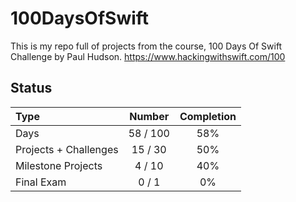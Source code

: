 # 100DaysOfSwift

This is my repo full of projects from the course, 100 Days Of Swift Challenge by Paul Hudson.
https://www.hackingwithswift.com/100

## Status

Type               | Number  | Completion
:---               |  :---:  |   :---:
Days           |  58 / 100 | 58%
Projects + Challenges |  15 / 30 | 50%
Milestone Projects |  4 / 10 | 40%
Final Exam         |  0 / 1  | 0%

